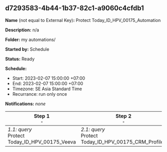 ## d7293583-4b44-1b37-82c1-a9060c4cfdb1

**Name** (not equal to External Key)**:** Protect Today_ID_HPV_00175_Automation

**Description:** n/a

**Folder:** my automations/

**Started by:** Schedule

**Status:** Ready

**Schedule:**

* Start: 2023-02-07 15:00:00 +07:00
* End: 2023-02-07 15:00:00 +07:00
* Timezone: SE Asia Standard Time
* Recurrance: run only once

**Notifications:** _none_


| Step 1<br>_<small>-</small>_ | Step 2<br>_<small>-</small>_ | Step 3<br>_<small>-</small>_ |
| --- | --- | --- |
| _1.1: query_<br>Protect Today_ID_HPV_00175_Veeva | _2.1: query_<br>Protect Today_ID_HPV_00175_CRM_Profiles | _3.1: filter_<br>Protect Today_ID_HPV_00175_CRM_FLTR |
